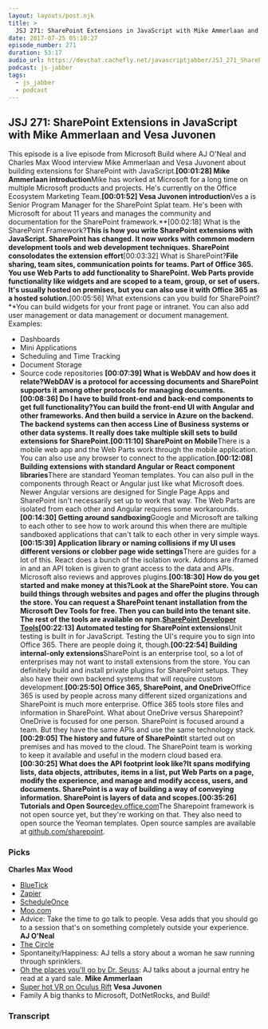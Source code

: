 ```yaml
---
layout: layouts/post.njk
title: >
  JSJ 271: SharePoint Extensions in JavaScript with Mike Ammerlaan and Vesa Juvonen
date: 2017-07-25 05:10:27
episode_number: 271
duration: 53:17
audio_url: https://devchat.cachefly.net/javascriptjabber/JSJ_271_SharePoint_Extensions_in_JavaScript_with_Mike_Ammerlaan_and_Vesa_Juvonen.mp3
podcast: js-jabber
tags:
  - js_jabber
  - podcast
---
```


## JSJ 271: SharePoint Extensions in JavaScript with Mike Ammerlaan and Vesa Juvonen

This episode is a live episode from Microsoft Build where AJ O'Neal and Charles Max Wood interview Mike Ammerlaan and Vesa Juvonent about building extensions for SharePoint with JavaScript.**[00:01:28] Mike Ammerlaan introduction**Mike has worked at Microsoft for a long time on multiple Microsoft products and projects. He's currently on the Office Ecosystem Marketing Team.**[00:01:52] Vesa Juvonen introduction**Ves a is Senior Program Manager for the SharePoint Splat team. He's been with Microsoft for about 11 years and manages the community and documentation for the SharePoint framework.**[00:02:18] What is the SharePoint Framework?**This is how you write SharePoint extensions with JavaScript. SharePoint has changed. It now works with common modern development tools and web development techniques. SharePoint consolodates the extension effort**[00:03:32] What is SharePoint?**File sharing, team sites, communication points for teams. Part of Office 365. You use Web Parts to add functionality to SharePoint. Web Parts provide functionality like widgets and are scoped to a team, group, or set of users. It's usually hosted on premises, but you can also use it with Office 365 as a hosted solution.**[00:05:56] What extensions can you build for SharePoint?**You can build widgets for your front page or intranet. You can also add user management or data management or document management. Examples:

- Dashboards
- Mini Applications
- Scheduling and Time Tracking
- Document Storage
- Source code repositories
  **[00:07:39] What is WebDAV and how does it relate?**WebDAV is a protocol for accessing documents and SharePoint supports it among other protocols for managing documents.**[00:08:36] Do I have to build front-end and back-end components to get full functionality?**You can build the front-end UI with Angular and other frameworks. And then build a service in Azure on the backend. The backend systems can then access Line of Business systems or other data systems. It really does take multiple skill sets to build extensions for SharePoint.**[00:11:10] SharePoint on Mobile**There is a mobile web app and the Web Parts work through the mobile application. You can also use any browser to connect to the application.**[00:12:08] Building extensions with standard Angular or React component libraries**There are standard Yeoman templates. You can also pull in the components through React or Angular just like what Microsoft does. Newer Angular versions are designed for Single Page Apps and SharePoint isn't necessarily set up to work that way. The Web Parts are isolated from each other and Angular requires some workarounds.**[00:14:30] Getting around sandboxing**Google and Microsoft are talking to each other to see how to work around this when there are multiple sandboxed applications that can't talk to each other in very simple ways.**[00:15:39] Application library or naming collisions if my UI uses different versions or clobber page wide settings**There are guides for a lot of this. React does a bunch of the isolation work. Addons are iframed in and an API token is given to grant access to the data and APIs. Microsoft also reviews and approves plugins.**[00:18:30] How do you get started and make money at this?**Look at the SharePoint store. You can build things through websites and pages and offer the plugins through the store. You can request a SharePoint tenant installation from the Microsoft Dev Tools for free. Then you can build into the tenant site. The rest of the tools are available on npm.[SharePoint Developer Tools](https://dev.office.com/sharepoint)**[00:22:13] Automated testing for SharePoint extensions**Unit testing is built in for JavaScript. Testing the UI's require you to sign into Office 365. There are people doing it, though.**[00:22:54] Building internal-only extensions**SharePoint is an enterprise tool, so a lot of enterprises may not want to install extensions from the store. You can definitely build and install private plugins for SharePoint setups. They also have their own backend systems that will require custom development.**[00:25:50] Office 365, SharePoint, and OneDrive**Office 365 is used by people across many different sized organizations and SharePoint is much more enterprise. Office 365 tools store files and information in SharePoint. What about OneDrive versus Sharepoint? OneDrive is focused for one person. SharePoint is focused around a team. But they have the same APIs and use the same technology stack.**[00:29:05] The history and future of SharePoint**It started out on premises and has moved to the cloud. The SharePoint team is working to keep it available and useful in the modern cloud based era.**[00:30:25] What does the API footprint look like?**It spans modifying lists, data objects, attributes, items in a list, put Web Parts on a page, modify the experience, and manage and modify access, users, and documents. SharePoint is a way of building a way of conveying information. SharePoint is layers of data and scopes.**[00:35:26] Tutorials and Open Source**[dev.office.com](https://dev.office.com)The Sharepoint framework is not open source yet, but they're working on that. They also need to open source the Yeoman templates. Open source samples are available at [github.com/sharepoint](https://github.com/sharepoint).

### **Picks**

**Charles Max Wood**

- [BlueTick](https://bluetick.io)
- [Zapier](https://zapier.com)
- [ScheduleOnce](https://scheduleonce.com)
- [Moo.com](https://moo.com)
- Advice: Take the time to go talk to people. Vesa adds that you should go to a session that's on something completely outside your experience.
  **AJ O'Neal**
- [The Circle](https://www.imdb.com/title/tt4287320/)
- Spontaneity/Happiness: AJ tells a story about a woman he saw running through sprinklers.
- [Oh the places you'll go by Dr. Seuss](https://amzn.to/2u5Icq7): AJ talks about a journal entry he read at a yard sale.
  **Mike Ammerlaan**
- [Super hot VR on Oculus Rift](https://store.steampowered.com/app/617830/SUPERHOT_VR/)
  **Vesa Juvonen**
- Family
  A big thanks to Microsoft, DotNetRocks, and Build!

### Transcript
